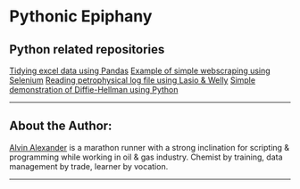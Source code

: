 # Pythonic Epiphany


## Python related repositories

[Tidying excel data using Pandas](https://github.com/elvinado/Tidying-data)
[Example of simple webscraping using Selenium](https://github.com/elvinado/Scraping-NTM-DEJ)
[Reading petrophysical log file using Lasio & Welly](https://github.com/elvinado/Learn-Lasio-Welly)
[Simple demonstration of Diffie-Hellman using Python](https://github.com/elvinado/Diffie-Hellman-Learning)

<hr>

## About the Author:

<a href="https://www.linkedin.com/in/alvin-alexander-75370943/">Alvin Alexander</a> is a marathon runner with a strong inclination for scripting & programming while working in oil & gas industry. Chemist by training, data management by trade, learner by vocation.

<hr>